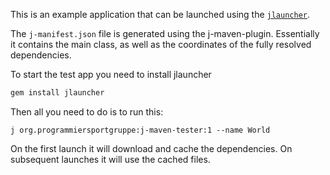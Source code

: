 This is an example application that can be launched using the
[`jlauncher`](https://github.com/programmiersportgruppe/j).

The `j-manifest.json` file is generated using the j-maven-plugin.
Essentially it contains the main class, as well as the coordinates
of the fully resolved dependencies.

To start the test app you need to install jlauncher

~~~ .bash
gem install jlauncher
~~~

Then all you need to do is to run this:

~~~
j org.programmiersportgruppe:j-maven-tester:1 --name World
~~~

On the first launch it will download and cache the dependencies.
On subsequent launches it will use the cached files.


